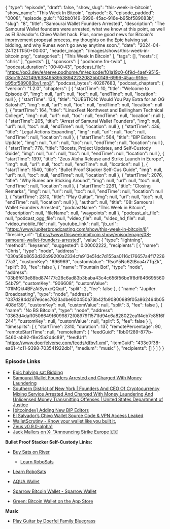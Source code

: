 {
  "type": "episode",
  "draft": false,
  "show_slug": "this-week-in-bitcoin",
  "show_name": "This Week In Bitcoin",
  "episode": 8,
  "episode_padded": "0008",
  "episode_guid": "82bb0149-6996-45ac-916e-b95bf589083b",
  "slug": "8",
  "title": "Samourai Wallet Founders Arrested",
  "description": "The Samourai Wallet founders were arrested, what we know at this point, as well as El Salvador's Chivo Wallet hack. Plus, some good news for Bitcoin's improvement proposal process, my thoughts on the Epic halving sat bidding, and why Runes won't go away anytime soon.",
  "date": "2024-04-24T21:11:50+00:00",
  "header_image": "/images/shows/this-week-in-bitcoin.png",
  "categories": [
    "This Week In Bitcoin"
  ],
  "tags": [],
  "hosts": [
    "chris"
  ],
  "guests": [],
  "sponsors": [
    "podhome.fm-twib"
  ],
  "podcast_duration": "00:40:43",
  "podcast_file": "https://op3.dev/e/serve.podhome.fm/episode/f01a19c0-6f9d-4aef-9515-08dc15242149/63849589538942232082bb0149-6996-45ac-916e-b95bf589083bv1.mp3",
  "podcast_bytes": 40267683,
  "podcast_chapters": {
    "version": "1.2.0",
    "chapters": [
      {
        "startTime": 10,
        "title": "Welcome to Episode 8",
        "img": null,
        "url": null,
        "toc": null,
        "endTime": null,
        "location": null
      },
      {
        "startTime": 134,
        "title": "QUESTION: Would You Pay Extra for an OG Satoshi?",
        "img": null,
        "url": null,
        "toc": null,
        "endTime": null,
        "location": null
      },
      {
        "startTime": 164,
        "title": "LinuxFest Northwest and Bellingham Technical College",
        "img": null,
        "url": null,
        "toc": null,
        "endTime": null,
        "location": null
      },
      {
        "startTime": 205,
        "title": "Arrest of Samurai Wallet Founders",
        "img": null,
        "url": null,
        "toc": null,
        "endTime": null,
        "location": null
      },
      {
        "startTime": 436,
        "title": "Legal Actions Expanding",
        "img": null,
        "url": null,
        "toc": null,
        "endTime": null,
        "location": null
      },
      {
        "startTime": 564,
        "title": "BIP Editors Update",
        "img": null,
        "url": null,
        "toc": null,
        "endTime": null,
        "location": null
      },
      {
        "startTime": 778,
        "title": "Boosts, Project Updates, and Self-Custody Guide",
        "img": null,
        "url": null,
        "toc": null,
        "endTime": null,
        "location": null
      },
      {
        "startTime": 1397,
        "title": "Zeus Alpha Release and Strike Launch in Europe",
        "img": null,
        "url": null,
        "toc": null,
        "endTime": null,
        "location": null
      },
      {
        "startTime": 1540,
        "title": "Bullet Proof Stacker Self-Cus Guide",
        "img": null,
        "url": null,
        "toc": null,
        "endTime": null,
        "location": null
      },
      {
        "startTime": 2076,
        "title": "Why Runes are Sticking Around",
        "img": null,
        "url": null,
        "toc": null,
        "endTime": null,
        "location": null
      },
      {
        "startTime": 2261,
        "title": "Closing Remarks",
        "img": null,
        "url": null,
        "toc": null,
        "endTime": null,
        "location": null
      },
      {
        "startTime": 2310,
        "title": "Play Guitar",
        "img": null,
        "url": null,
        "toc": null,
        "endTime": null,
        "location": null
      }
    ],
    "author": null,
    "title": "08: Samourai Wallet Founders Arrested",
    "podcastName": "This Week in Bitcoin",
    "description": null,
    "fileName": null,
    "waypoints": null
  },
  "podcast_alt_file": null,
  "podcast_ogg_file": null,
  "video_file": null,
  "video_hd_file": null,
  "video_mobile_file": null,
  "youtube_link": null,
  "jb_url": "https://www.jupiterbroadcasting.com/show/this-week-in-bitcoin/8",
  "fireside_url": "https://www.thisweekinbitcoin.show/episodepage/08-samourai-wallet-founders-arrested",
  "value": {
    "type": "lightning",
    "method": "keysend",
    "suggested": 0.00002222,
    "recipients": [
      {
        "name": "Chris",
        "type": "node",
        "address": "030a58b8653d32b99200a2334cfe913e51dc7d155aa0116c176657a4f1722677a3",
        "customKey": "696969",
        "customValue": "RsoY5Nc62tBoa4r7TqZk",
        "split": 90,
        "fee": false
      },
      {
        "name": "Fountain Bot",
        "type": "node",
        "address": "03b6f613e88bd874177c28c6ad83b3baba43c4c656f56be1f8df84669556054b79",
        "customKey": "906608",
        "customValue": "01IMQkt4BFzAiSynxcQQqd",
        "split": 2,
        "fee": false
      },
      {
        "name": "Jupiter Broadcasting",
        "type": "node",
        "address": "037d284d2d7e6cec7623adbe600450a73b42fb90800989f05a862464b05408df39",
        "customKey": null,
        "customValue": null,
        "split": 3,
        "fee": false
      },
      {
        "name": "No BS Bitcoin",
        "type": "node",
        "address": "0363d4daff0506649f6099872f08979f1571fd94c6a828022ea1f4eb7c8516f244",
        "customKey": null,
        "customValue": null,
        "split": 5,
        "fee": false
      }
    ],
    "timesplits": [
      {
        "startTime": 2310,
        "duration": 137,
        "remotePercentage": 90,
        "remoteStartTime": null,
        "remoteItem": {
          "feedGuid": "1bb0f289-877b-5460-ab92-f8e25a2d4c89",
          "feedUrl": "https://www.doerfelverse.com/feeds/dfbv1.xml",
          "itemGuid": "433c0f38-ea61-4c11-9398-703541922db1",
          "medium": "music"
        },
        "recipients": []
      }
    ]
  }
}


### Episode Links

* [Epic halving sat Bidding](https://www.coinex.com/en/halving-block-auction)
* [Samourai Wallet Founders Arrested and Charged With Money Laundering](https://www.coindesk.com/policy/2024/04/24/samourai-wallet-founders-arrested-and-charged-with-money-laundering/)
* [Southern District of New York | Founders And CEO Of Cryptocurrency Mixing Service Arrested And Charged With Money Laundering And Unlicensed Money Transmitting Offenses | United States Department of Justice](https://www.justice.gov/usao-sdny/pr/founders-and-ceo-cryptocurrency-mixing-service-arrested-and-charged-money-laundering)
* [[bitcoindev] Adding New BIP Editors](https://gnusha.org/pi/bitcoindev/CAMHHROw9mZJRnTbUo76PdqwJU==YJMvd9Qrst+nmyypaedYZgg@mail.gmail.com/T/#m654f52c426bd5696d88668b3bff25197846e14af)
* [El Salvador’s Chivo Wallet Source Code & VPN Access Leaked](https://www.nobsbitcoin.com/el-salvadors-chivo-wallet-source-code-vpn-access-leaked/)
* [WalletScrutiny - Know your wallet like you built it.](https://walletscrutiny.com/)
* [Zeus v0.9.0-alpha1](https://nostr.com/note1dxgwacclt4ae3d0hyywxunmjynxzvdlfv3e28amdeqhtytetmr3q7azamq)
* [Jack Mallers on X: "Announcing Strike Europe 🇪🇺](https://twitter.com/jackmallers/status/1783162779328774554)
  
**Bullet Proof Stacker Self-Custody Links:**

* [Buy Sats on River](https://river.com/signup?r=3CT4V56E)

  * [Learn RoboSats](https://learn.robosats.com/)

* [Learn RoboSats](https://learn.robosats.com/)
* [AQUA Wallet](https://aquawallet.io/)
* [Sparrow Bitcoin Wallet - Sparrow Wallet](https://sparrowwallet.com/)
* [Green: Bitcoin Wallet on the App Store](https://apps.apple.com/us/app/green-bitcoin-wallet/id1402243590)
  
**Music**

* [Play Guitar by Doerfel Family Bluegrass](https://podcastindex.org/podcast/6796493?episode=19194534527)


